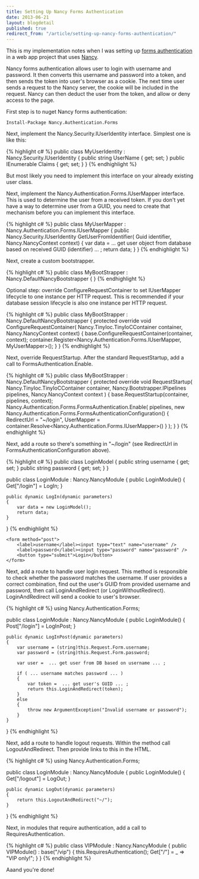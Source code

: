 ```yaml
---
title: Setting Up Nancy Forms Authentication
date: 2013-06-21
layout: blogdetail
published: true
redirect_from: "/article/setting-up-nancy-forms-authentication/"
---
```


This is my implementation notes when I was setting up [forms authentication](https://github.com/NancyFx/Nancy/wiki/Forms-Authentication) in a web app project that uses [Nancy](http://nancyfx.org/).

Nancy forms authentication allows user to login with username and password. It then converts this username and password into a token, and then sends the token into user's browser as a cookie. The next time user sends a request to the Nancy server, the cookie will be included in the request. Nancy can then deduct the user from the token, and allow or deny access to the page.

First step is to nuget Nancy forms authentication:

    Install-Package Nancy.Authentication.Forms

Next, implement the Nancy.Security.IUserIdentity interface. Simplest one is like this:

{% highlight c# %}
public class MyUserIdentity : Nancy.Security.IUserIdentity
{
    public string UserName { get; set; }
    public IEnumerable<string> Claims { get; set; }
}
{% endhighlight %}

But most likely you need to implement this interface on your already existing user class.

Next, implement the Nancy.Authentication.Forms.IUserMapper interface. This is used to determine the user from a received token. If you don't yet have a way to determine user from a GUID, you need to create that mechanism before you can implement this interface.

{% highlight c# %}
public class MyUserMapper : Nancy.Authentication.Forms.IUserMapper
{
    public Nancy.Security.IUserIdentity GetUserFromIdentifier(
        Guid identifier, Nancy.NancyContext context)
    {
        var data = ... get user object from database based on received GUID (identifier) ... ;
        return data;
    }
}
{% endhighlight %}

Next, create a custom bootstrapper.

{% highlight c# %}
public class MyBootStrapper : Nancy.DefaultNancyBootstrapper
{
}
{% endhighlight %}

Optional step: override ConfigureRequestContainer to set IUserMapper lifecycle to one instance per HTTP request. This is recommended if your database session lifecycle is also one instance per HTTP request.

{% highlight c# %}
public class MyBootStrapper : Nancy.DefaultNancyBootstrapper
{
    protected override void ConfigureRequestContainer(
        Nancy.TinyIoc.TinyIoCContainer container, Nancy.NancyContext context)
    {
        base.ConfigureRequestContainer(container, context);
        container.Register<Nancy.Authentication.Forms.IUserMapper, MyUserMapper>();
    }
}
{% endhighlight %}

Next, override RequestStartup. After the standard RequestStartup, add a call to FormsAuthentication.Enable.

{% highlight c# %}
public class MyBootStrapper : Nancy.DefaultNancyBootstrapper
{
    protected override void RequestStartup(
        Nancy.TinyIoc.TinyIoCContainer container,
        Nancy.Bootstrapper.IPipelines pipelines,
        Nancy.NancyContext context
    )
    {
        base.RequestStartup(container, pipelines, context);
        Nancy.Authentication.Forms.FormsAuthentication.Enable(
            pipelines,
            new Nancy.Authentication.Forms.FormsAuthenticationConfiguration()
            {
                RedirectUrl = "~/login",
                UserMapper = container.Resolve<Nancy.Authentication.Forms.IUserMapper>()
            }
        );
    }
}
{% endhighlight %}

Next, add a route so there's something in "~/login" (see RedirectUrl in FormsAuthenticationConfiguration above).

{% highlight c# %}
public class LoginModel
{
    public string username { get; set; }
    public string password { get; set; }
}

public class LoginModule : Nancy.NancyModule
{
    public LoginModule()
    {
        Get["/login"] = LogIn;
    }

    public dynamic LogIn(dynamic parameters)
    {
        var data = new LoginModel();
        return data;
    }
}
{% endhighlight %}

    <form method="post">
        <label>username</label><input type="text" name="username" />
        <label>password</label><input type="password" name="password" />
        <button type="submit">Login</button>
    </form>

Next, add a route to handle user login request. This method is responsible to check whether the password matches the username. If user provides a correct combination, find out the user's GUID from provided username and password, then call LoginAndRedirect (or LoginWithoutRedirect). LoginAndRedirect will send a cookie to user's browser.

{% highlight c# %}
using Nancy.Authentication.Forms;

public class LoginModule : Nancy.NancyModule
{
    public LoginModule()
    {
        Post["/login"] = LogInPost;
    }

    public dynamic LogInPost(dynamic parameters)
    {
        var username = (string)this.Request.Form.username;
        var password = (string)this.Request.Form.password;

        var user =  ... get user from DB based on username ... ;

        if ( ... username matches password ... )
        {
            var token =  ... get user's GUID ... ;
            return this.LoginAndRedirect(token);
        }
        else
        {
            throw new ArgumentException("Invalid username or password");
        }
    }
}
{% endhighlight %}

Next, add a route to handle logout requests. Within the method call LogoutAndRedirect. Then provide links to this in the HTML.

{% highlight c# %}
using Nancy.Authentication.Forms;

public class LoginModule : Nancy.NancyModule
{
    public LoginModule()
    {
        Get["/logout"] = LogOut;
    }

    public dynamic LogOut(dynamic parameters)
    {
        return this.LogoutAndRedirect("~/");
    }
}
{% endhighlight %}

Next, in modules that require authentication, add a call to RequiresAuthentication.

{% highlight c# %}
public class VIPModule : Nancy.NancyModule
{
    public VIPModule()
        : base("/vip")
    {
        this.RequiresAuthentication();
        Get["/"] = _ => "VIP only!";
    }
}
{% endhighlight %}

Aaand you're done!
